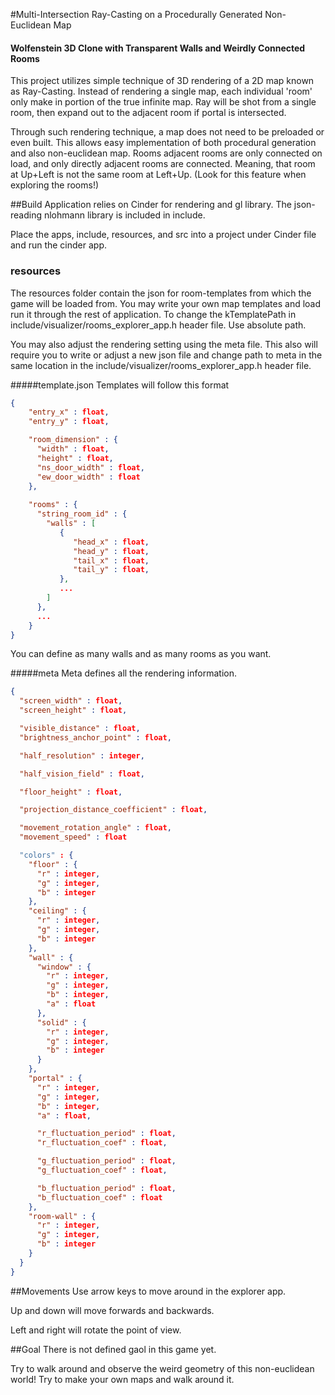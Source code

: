 #Multi-Intersection Ray-Casting on a Procedurally Generated Non-Euclidean Map
#### Wolfenstein 3D Clone with Transparent Walls and Weirdly Connected Rooms

This project utilizes simple technique of 3D rendering of a 2D map known as Ray-Casting.
 Instead of rendering a single map, each individual 'room' only make in portion of the true infinite map.
 Ray will be shot from a single room, then expand out to the adjacent room if portal is intersected. 
 
Through such rendering technique, a map does not need to be preloaded or even built.
 This allows easy implementation of both procedural generation and also non-euclidean map. 
 Rooms adjacent rooms are only connected on load, and only directly adjacent rooms are connected.
 Meaning, that room at Up+Left is not the same room at Left+Up. (Look for this feature when exploring the rooms!)
 
##Build
Application relies on Cinder for rendering and gl library. The json-reading nlohmann library is included in include.

Place the apps, include, resources, and src into a project under Cinder file and run the cinder app.

### resources
The resources folder contain the json for room-templates from which the game will be loaded from.
You may write your own map templates and load run it through the rest of application. 
To change the kTemplatePath in include/visualizer/rooms_explorer_app.h header file.
Use absolute path.

You may also adjust the rendering setting using the meta file. 
This also will require you to write or adjust a new json file and change path to meta in the same
location in the include/visualizer/rooms_explorer_app.h header file.

#####template.json
Templates will follow this format
~~~json
{
    "entry_x" : float,
    "entry_y" : float,

    "room_dimension" : {
      "width" : float,
      "height" : float,
      "ns_door_width" : float,
      "ew_door_width" : float    
    },
    
    "rooms" : {
      "string_room_id" : {
        "walls" : [
           {
              "head_x" : float,
              "head_y" : float,
              "tail_x" : float,
              "tail_y" : float,
           },
           ...
        ]      
      },
      ...
    }
} 
~~~ 
You can define as many walls and as many rooms as you want.

#####meta
Meta defines all the rendering information.
~~~json
{
  "screen_width" : float,
  "screen_height" : float,

  "visible_distance" : float,
  "brightness_anchor_point" : float,

  "half_resolution" : integer,

  "half_vision_field" : float,

  "floor_height" : float,

  "projection_distance_coefficient" : float,

  "movement_rotation_angle" : float,
  "movement_speed" : float

  "colors" : {
    "floor" : {
      "r" : integer,
      "g" : integer,
      "b" : integer
    },
    "ceiling" : {
      "r" : integer,
      "g" : integer,
      "b" : integer
    },
    "wall" : {
      "window" : {
        "r" : integer,
        "g" : integer,
        "b" : integer,
        "a" : float
      },
      "solid" : {
        "r" : integer,
        "g" : integer,
        "b" : integer
      }
    },
    "portal" : {
      "r" : integer,
      "g" : integer,
      "b" : integer,
      "a" : float,

      "r_fluctuation_period" : float,
      "r_fluctuation_coef" : float,

      "g_fluctuation_period" : float,
      "g_fluctuation_coef" : float,

      "b_fluctuation_period" : float,
      "b_fluctuation_coef" : float
    },
    "room-wall" : {
      "r" : integer,
      "g" : integer,
      "b" : integer
    }
  }
}
~~~

##Movements
Use arrow keys to move around in the explorer app.
 
Up and down will move forwards and backwards.

Left and right will rotate the point of view. 

##Goal
There is not defined gaol in this game yet.

Try to walk around and observe the weird geometry of this non-euclidean world!
Try to make your own maps and walk around it. 


    